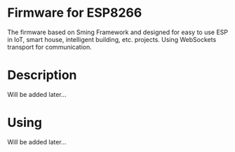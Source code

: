 # Firmware for ESP8266
The firmware based on Sming Framework and designed for easy to use ESP in IoT, smart house, intelligent building, etc. projects.
Using WebSockets transport for communication.

# Description
Will be added later...

# Using
Will be added later...